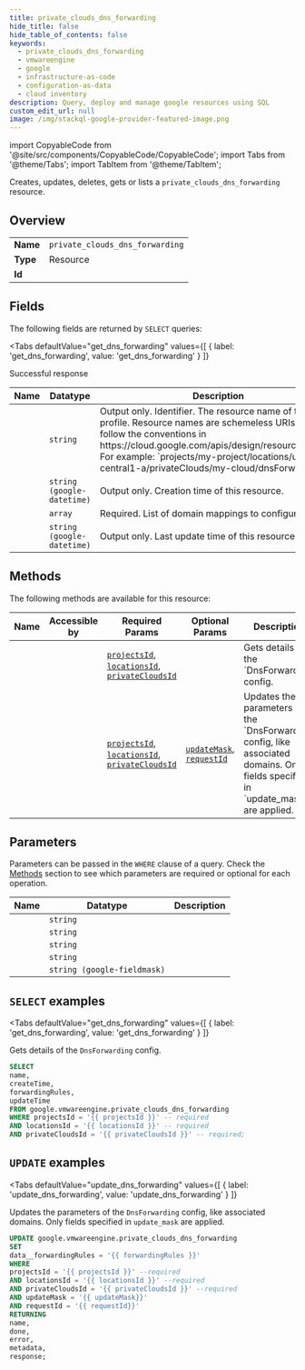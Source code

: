 ```yaml
--- 
title: private_clouds_dns_forwarding
hide_title: false
hide_table_of_contents: false
keywords:
  - private_clouds_dns_forwarding
  - vmwareengine
  - google
  - infrastructure-as-code
  - configuration-as-data
  - cloud inventory
description: Query, deploy and manage google resources using SQL
custom_edit_url: null
image: /img/stackql-google-provider-featured-image.png
---
```


import CopyableCode from '@site/src/components/CopyableCode/CopyableCode';
import Tabs from '@theme/Tabs';
import TabItem from '@theme/TabItem';

Creates, updates, deletes, gets or lists a <code>private_clouds_dns_forwarding</code> resource.

## Overview
<table><tbody>
<tr><td><b>Name</b></td><td><code>private_clouds_dns_forwarding</code></td></tr>
<tr><td><b>Type</b></td><td>Resource</td></tr>
<tr><td><b>Id</b></td><td><CopyableCode code="google.vmwareengine.private_clouds_dns_forwarding" /></td></tr>
</tbody></table>

## Fields

The following fields are returned by `SELECT` queries:

<Tabs
    defaultValue="get_dns_forwarding"
    values={[
        { label: 'get_dns_forwarding', value: 'get_dns_forwarding' }
    ]}
>
<TabItem value="get_dns_forwarding">

Successful response

<table>
<thead>
    <tr>
    <th>Name</th>
    <th>Datatype</th>
    <th>Description</th>
    </tr>
</thead>
<tbody>
<tr>
    <td><CopyableCode code="name" /></td>
    <td><code>string</code></td>
    <td>Output only. Identifier. The resource name of this DNS profile. Resource names are schemeless URIs that follow the conventions in https://cloud.google.com/apis/design/resource_names. For example: `projects/my-project/locations/us-central1-a/privateClouds/my-cloud/dnsForwarding`</td>
</tr>
<tr>
    <td><CopyableCode code="createTime" /></td>
    <td><code>string (google-datetime)</code></td>
    <td>Output only. Creation time of this resource.</td>
</tr>
<tr>
    <td><CopyableCode code="forwardingRules" /></td>
    <td><code>array</code></td>
    <td>Required. List of domain mappings to configure</td>
</tr>
<tr>
    <td><CopyableCode code="updateTime" /></td>
    <td><code>string (google-datetime)</code></td>
    <td>Output only. Last update time of this resource.</td>
</tr>
</tbody>
</table>
</TabItem>
</Tabs>

## Methods

The following methods are available for this resource:

<table>
<thead>
    <tr>
    <th>Name</th>
    <th>Accessible by</th>
    <th>Required Params</th>
    <th>Optional Params</th>
    <th>Description</th>
    </tr>
</thead>
<tbody>
<tr>
    <td><a href="#get_dns_forwarding"><CopyableCode code="get_dns_forwarding" /></a></td>
    <td><CopyableCode code="select" /></td>
    <td><a href="#parameter-projectsId"><code>projectsId</code></a>, <a href="#parameter-locationsId"><code>locationsId</code></a>, <a href="#parameter-privateCloudsId"><code>privateCloudsId</code></a></td>
    <td></td>
    <td>Gets details of the `DnsForwarding` config.</td>
</tr>
<tr>
    <td><a href="#update_dns_forwarding"><CopyableCode code="update_dns_forwarding" /></a></td>
    <td><CopyableCode code="update" /></td>
    <td><a href="#parameter-projectsId"><code>projectsId</code></a>, <a href="#parameter-locationsId"><code>locationsId</code></a>, <a href="#parameter-privateCloudsId"><code>privateCloudsId</code></a></td>
    <td><a href="#parameter-updateMask"><code>updateMask</code></a>, <a href="#parameter-requestId"><code>requestId</code></a></td>
    <td>Updates the parameters of the `DnsForwarding` config, like associated domains. Only fields specified in `update_mask` are applied.</td>
</tr>
</tbody>
</table>

## Parameters

Parameters can be passed in the `WHERE` clause of a query. Check the [Methods](#methods) section to see which parameters are required or optional for each operation.

<table>
<thead>
    <tr>
    <th>Name</th>
    <th>Datatype</th>
    <th>Description</th>
    </tr>
</thead>
<tbody>
<tr id="parameter-locationsId">
    <td><CopyableCode code="locationsId" /></td>
    <td><code>string</code></td>
    <td></td>
</tr>
<tr id="parameter-privateCloudsId">
    <td><CopyableCode code="privateCloudsId" /></td>
    <td><code>string</code></td>
    <td></td>
</tr>
<tr id="parameter-projectsId">
    <td><CopyableCode code="projectsId" /></td>
    <td><code>string</code></td>
    <td></td>
</tr>
<tr id="parameter-requestId">
    <td><CopyableCode code="requestId" /></td>
    <td><code>string</code></td>
    <td></td>
</tr>
<tr id="parameter-updateMask">
    <td><CopyableCode code="updateMask" /></td>
    <td><code>string (google-fieldmask)</code></td>
    <td></td>
</tr>
</tbody>
</table>

## `SELECT` examples

<Tabs
    defaultValue="get_dns_forwarding"
    values={[
        { label: 'get_dns_forwarding', value: 'get_dns_forwarding' }
    ]}
>
<TabItem value="get_dns_forwarding">

Gets details of the `DnsForwarding` config.

```sql
SELECT
name,
createTime,
forwardingRules,
updateTime
FROM google.vmwareengine.private_clouds_dns_forwarding
WHERE projectsId = '{{ projectsId }}' -- required
AND locationsId = '{{ locationsId }}' -- required
AND privateCloudsId = '{{ privateCloudsId }}' -- required;
```
</TabItem>
</Tabs>


## `UPDATE` examples

<Tabs
    defaultValue="update_dns_forwarding"
    values={[
        { label: 'update_dns_forwarding', value: 'update_dns_forwarding' }
    ]}
>
<TabItem value="update_dns_forwarding">

Updates the parameters of the `DnsForwarding` config, like associated domains. Only fields specified in `update_mask` are applied.

```sql
UPDATE google.vmwareengine.private_clouds_dns_forwarding
SET 
data__forwardingRules = '{{ forwardingRules }}'
WHERE 
projectsId = '{{ projectsId }}' --required
AND locationsId = '{{ locationsId }}' --required
AND privateCloudsId = '{{ privateCloudsId }}' --required
AND updateMask = '{{ updateMask}}'
AND requestId = '{{ requestId}}'
RETURNING
name,
done,
error,
metadata,
response;
```
</TabItem>
</Tabs>
